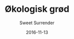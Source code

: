 ---
title: 'Økologisk grød'
description: 'Grød på økologisk havre med smør og sæsonens frugt'
color: '#ffffff'
price: '40'
category: breakfast
tags: Morgenmad
meta:
    id: dba8141cd499edf1ba947e482bf33906612b80ee
    parentId: f20f57fa9c3d8bff0902cfb33f350091a3a48d51
    language: da
date: '2016-11-13'
author: 'Sweet Surrender'
---